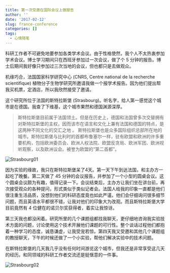```yaml
---
title: 第一次受邀在国际会议上做报告
author: ''
date: '2017-02-12'
slug: france-conference
categories: []
tags:
  - 心情随笔
---
```


科研工作者不可避免地要参加各类学术会议。由于性格使然，我个人不太热衷参加学术会议。博士学习期间只在西班牙参加过一次会议，做了个 5 分钟的报告。博士后期间我好像只参加过三次当地的会议，但也都只是去做观众。        


机缘巧合，法国国家科学研究中心 (CNRS, Centre national de la recherche scientifique)  植物分子生物学研究所邀请我做一个报学术报告。因为他们提出帮我买机票，定酒店，所以我欣然接受了邀请。    


这个研究所位于法国的斯特拉斯堡 (Strasbourg)。听名字，给人第一感觉这个城市是在德国。我查了下维基，这个城市果然和德国渊源深厚。

>斯特拉斯堡目前属于法国领土。但是在历史上，德国和法国曾多次交替拥有对斯特拉斯堡的主权，因而该市在语言和文化上兼有法国和德国的特点，是这两种不同文化的交汇之地 。
>斯特拉斯堡也是众多国际组织总部所在地的城市。斯特拉斯堡与比利时的首都布鲁塞尔一样，驻有欧盟和欧洲的许多重要机构，包括欧洲委员会、欧洲人权法院、欧盟反贪局、欧洲军团、欧洲视听观察，以及欧洲议会。被誉为欧盟的“第二首都”。   


![Strasbourg01](http://i.imgur.com/ldHBMw5.jpg)    


因为实验的缘故，我只在斯特拉斯堡呆了4天。第一天下午到达法国，和主办方一起吃了晚餐。第二天做了 45 分钟的会议报告，并参加了一个小型的圆桌会议。这个圆桌会议颇为有趣，值得记录一下。会议结束后，主办方让我们坐在讲台前，再次接受观众的各种提问，形式类似于类似记者会。法国人给我的印象一直都是他们很注重生活品质，没想到他们的科研态度竟也如此严谨。他们会仔细询问很多细节问题，而且英语水平都很不错，让我对他们的印象大为改观。而且斯特拉斯堡大学目前竟然有 4 位健在的诺贝尔奖获得者，着实让我惊讶。   

第三天我也都没闲着。研究所里的几个课题组都找我聊天，更仔细地咨询我实验技术方面的问题，讨论使用这个技术开展他们课题的可行性。整个谈话过程他们都抱着一种学习的态度，诚恳谦虚，让我受宠若惊。第四天我又受邀和其他几个课题组的教授聊天，下午的时候还做了一个小实验，帮他们解决实验中的技术问题。   

在斯特拉斯堡的几天我几乎没有任何时间游览这个城市，但我还是非常享受这几天的经历。和同领域的科研工作者交流还是挺惬意的一件事。      

![Strasbourg02](http://i.imgur.com/dqvPOfo.jpg)




